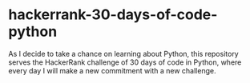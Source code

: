 # hackerrank-30-days-of-code-python
As I decide to take a chance on learning about Python, this repository serves the HackerRank challenge of 30 days of code in Python, where every day I will make a new commitment with a new challenge.
